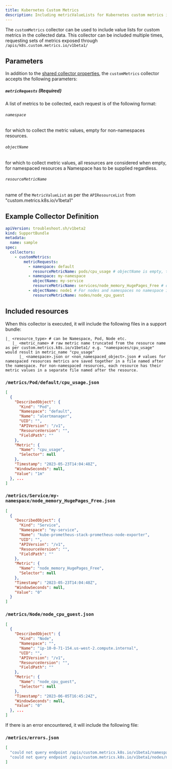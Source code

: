 ```yaml
---
title: Kubernetes Custom Metrics
description: Including metricValueLists for Kubernetes custom metrics in collected output
---
```


The `customMetrics` collector can be used to include value lists for custom metrics in the collected data.
This collector can be included multiple times, requesting sets of metrics exposed through `/apis/k8s.custom.metrics.io/v1beta1/`
## Parameters

In addition to the [shared collector properties](https://troubleshoot.sh/docs/collect/collectors/#shared-properties), the `customMetrics` collector accepts the following parameters:

##### `metricRequests` (Required)

A list of metrics to be collected, each request is of the following format:

  ###### `namespace`
  for which to collect the metric values, empty for non-namespaces resources.

  ###### `objectName`
  for which to collect metric values, all resources are considered when empty, for namespaced resources a Namespace has to be supplied regardless.

  ###### `resourceMetricName`
  name of the `MetricValueList` as per the `APIResourceList` from "custom.metrics.k8s.io/v1beta1"

## Example Collector Definition

```yaml
apiVersion: troubleshoot.sh/v1beta2
kind: SupportBundle
metadata:
  name: sample
spec:
  collectors:
    - customMetrics:
        metricRequests:
          - namespace: default
            resourceMetricName: pods/cpu_usage # objectName is empty, thus, all pods in the namespace will have their metric values collected.
          - namespace: my-namespace
            objectName: my-service
            resourceMetricName: services/node_memory_HugePages_Free # objectName is non-empty, thus, only the service specified will have its metric values collected.
          - objectName: node1 # For nodes and namespaces no namespace is specified.
            resourceMetricName: nodes/node_cpu_guest
```

## Included resources

When this collector is executed, it will include the following files in a support bundle:

```metrics
|_ <resource_type> # can be Namespace, Pod, Node etc.
   |_ <metric_name> # raw metric name truncated from the resource name as per custom.metrics.k8s.io/v1beta1/ e.g. "namespaces/cpu_usage" would result in metric_name "cpu_usage"
      |_ <namespace>.json or <non_namespaced_object>.json # values for namespaced resources metrics are saved together in a file named after the namespace. For non-namespaced resources, each resource has their metric values in a separate file named after the resource. 
```
### `/metrics/Pod/default/cpu_usage.json`

```json
[
  {
    "DescribedObject": {
      "Kind": "Pod",
      "Namespace": "default",
      "Name": "alertmanager",
      "UID": "",
      "APIVersion": "/v1",
      "ResourceVersion": "",
      "FieldPath": ""
    },
    "Metric": {
      "Name": "cpu_usage",
      "Selector": null
    },
    "Timestamp": "2023-05-23T14:04:48Z",
    "WindowSeconds": null,
    "Value": "1m"
  }, ...
]
```

### `/metrics/Service/my-namespace/node_memory_HugePages_Free.json`

```json
[
  {
    "DescribedObject": {
      "Kind": "Service",
      "Namespace": "my-service",
      "Name": "kube-prometheus-stack-prometheus-node-exporter",
      "UID": "",
      "APIVersion": "/v1",
      "ResourceVersion": "",
      "FieldPath": ""
    },
    "Metric": {
      "Name": "node_memory_HugePages_Free",
      "Selector": null
    },
    "Timestamp": "2023-05-23T14:04:48Z",
    "WindowSeconds": null,
    "Value": "0"
  }
]
```

### `/metrics/Node/node_cpu_guest.json`

```json
[
  {
    "DescribedObject": {
      "Kind": "Node",
      "Namespace": "",
      "Name": "ip-10-0-71-154.us-west-2.compute.internal",
      "UID": "",
      "APIVersion": "/v1",
      "ResourceVersion": "",
      "FieldPath": ""
    },
    "Metric": {
      "Name": "node_cpu_guest",
      "Selector": null
    },
    "Timestamp": "2023-06-05T16:45:24Z",
    "WindowSeconds": null,
    "Value": "0"
  }, ...
]

```

If there is an error encountered, it will include the following file:

### `/metrics/errors.json`

```json
[
  "could not query endpoint /apis/custom.metrics.k8s.io/v1beta1/namespaces/my-namespace/services/my-service/node_memory_HugePages_Free: the server could not find the requested resource", // service specified doesn't exist
  "could not query endpoint /apis/custom.metrics.k8s.io/v1beta1/nodes/node1/node_cpu_guest: the server could not find the requested resource" // no node with such a name
]
```
